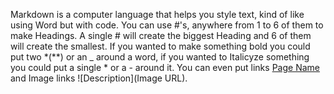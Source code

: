 Markdown is a computer language that helps you style text, kind of like using Word but with code.  You can use #'s, anywhere from 1 to 6 of them to make
Headings.  A single # will create the biggest Heading and 6 of them will create the smallest.  If you wanted to make something bold you could put two *(**) or an _ around a word, 
if you wanted to Italicyze something you could put a single * or a - around it.  You can even put links [Page Name](URL) and Image links ![Description](Image URL). 

